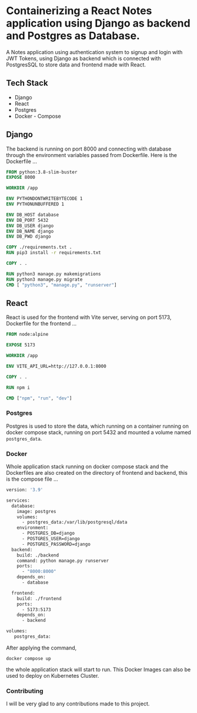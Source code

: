 # Containerizing a React Notes application using Django as backend and Postgres as Database.
A Notes application using authentication system to signup and login with JWT Tokens, using Django as backend which is connected with PostgresSQL to store data and frontend made with React.
## Tech Stack
- Django
- React
- Postgres
- Docker - Compose

## Django
The backend is running on port 8000 and connecting with database through the environment variables passed from Dockerfile. Here is the Dockerfile ...
```Dockerfile
FROM python:3.8-slim-buster
EXPOSE 8000

WORKDIR /app

ENV PYTHONDONTWRITEBYTECODE 1
ENV PYTHONUNBUFFERED 1

ENV DB_HOST database
ENV DB_PORT 5432
ENV DB_USER django
ENV DB_NAME django
ENV DB_PWD django

COPY ./requirements.txt .
RUN pip3 install -r requirements.txt

COPY . .

RUN python3 manage.py makemigrations
RUN python3 manage.py migrate
CMD [ "python3", "manage.py", "runserver"]
```
## React
React is used for the frontend with Vite server, serving on port 5173, Dockerfile for the frontend ...
```Dockerfile
FROM node:alpine

EXPOSE 5173

WORKDIR /app

ENV VITE_API_URL=http://127.0.0.1:8000

COPY . .

RUN npm i

CMD ["npm", "run", "dev"]
```
### Postgres
Postgres is used to store the data, which running on a container running on docker compose stack, running on port 5432 and mounted a volume named ``` postgres_data ```.

### Docker
Whole application stack running on docker compose stack and the Dockerfiles are also created on the directory of frontend and backend, this is the compose file ...
```Dockerfile
version: '3.9'

services:
  database:
    image: postgres
    volumes:
      - postgres_data:/var/lib/postgresql/data
    environment:
      - POSTGRES_DB=django
      - POSTGRES_USER=django
      - POSTGRES_PASSWORD=django
  backend:
    build: ./backend
    command: python manage.py runserver 
    ports:
      - "8000:8000"
    depends_on:
      - database

  frontend:
    build: ./frontend
    ports:
      - 5173:5173
    depends_on:
      - backend

volumes:
   postgres_data:
```
After applying the command,
```shell
docker compose up
```
the whole application stack will start to run. This Docker Images can also be used to deploy on Kubernetes Cluster.

### Contributing 
I will be very glad to any contributions made to this project.

